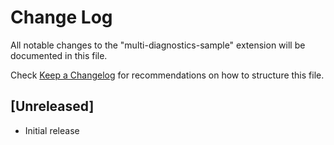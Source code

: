# Change Log
All notable changes to the "multi-diagnostics-sample" extension will be documented in this file.

Check [Keep a Changelog](http://keepachangelog.com/) for recommendations on how to structure this file.

## [Unreleased]
- Initial release